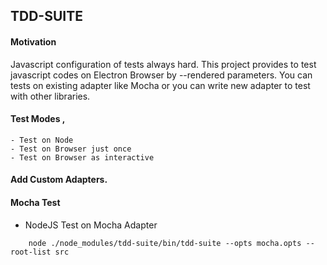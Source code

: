 ## TDD-SUITE

#### Motivation

Javascript configuration of tests always hard. This project provides to test javascript codes on Electron Browser by --rendered parameters.
You can tests on existing adapter like Mocha or you can write new adapter to test with other libraries.

#### Test Modes , 
    - Test on Node 
    - Test on Browser just once 
    - Test on Browser as interactive
    
#### Add Custom Adapters.


#### Mocha Test

* NodeJS Test on Mocha Adapter
```ssh
    node ./node_modules/tdd-suite/bin/tdd-suite --opts mocha.opts --root-list src
```


